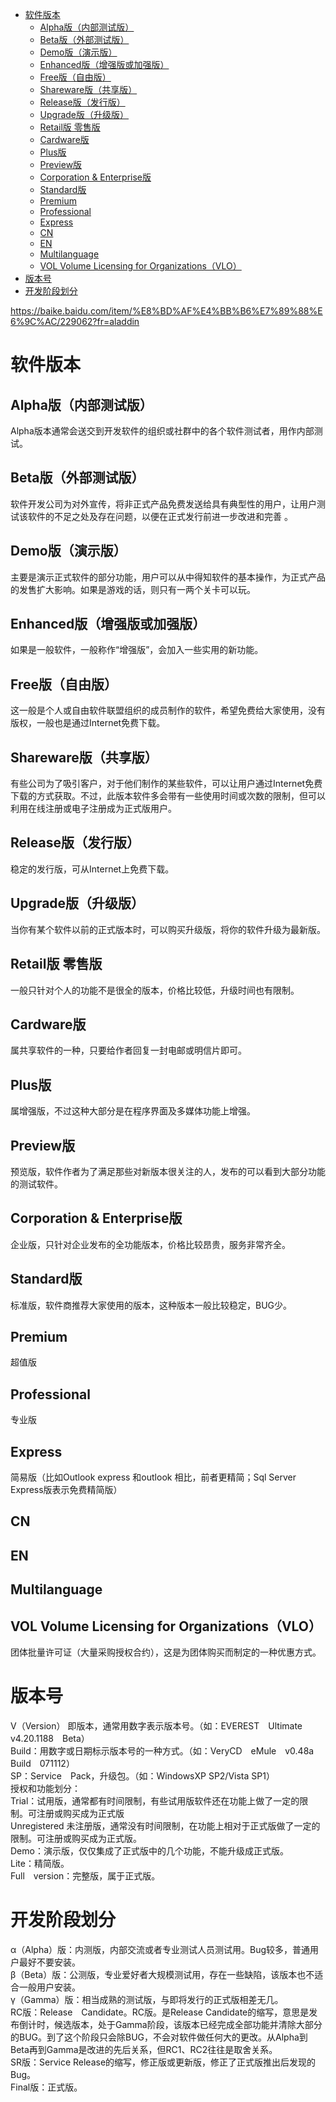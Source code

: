 <!-- TOC -->

- [软件版本](#软件版本)
    - [Alpha版（内部测试版）](#alpha版内部测试版)
    - [Beta版（外部测试版）](#beta版外部测试版)
    - [Demo版（演示版）](#demo版演示版)
    - [Enhanced版（增强版或加强版）](#enhanced版增强版或加强版)
    - [Free版（自由版）](#free版自由版)
    - [Shareware版（共享版）](#shareware版共享版)
    - [Release版（发行版）](#release版发行版)
    - [Upgrade版（升级版）](#upgrade版升级版)
    - [Retail版 零售版](#retail版-零售版)
    - [Cardware版](#cardware版)
    - [Plus版](#plus版)
    - [Preview版](#preview版)
    - [Corporation & Enterprise版](#corporation--enterprise版)
    - [Standard版](#standard版)
    - [Premium](#premium)
    - [Professional](#professional)
    - [Express](#express)
    - [CN](#cn)
    - [EN](#en)
    - [Multilanguage](#multilanguage)
    - [VOL Volume Licensing for Organizations（VLO）](#vol-volume-licensing-for-organizationsvlo)
- [版本号](#版本号)
- [开发阶段划分](#开发阶段划分)

<!-- /TOC -->

https://baike.baidu.com/item/%E8%BD%AF%E4%BB%B6%E7%89%88%E6%9C%AC/229062?fr=aladdin

# 软件版本

## Alpha版（内部测试版）

Alpha版本通常会送交到开发软件的组织或社群中的各个软件测试者，用作内部测试。

## Beta版（外部测试版）

软件开发公司为对外宣传，将非正式产品免费发送给具有典型性的用户，让用户测试该软件的不足之处及存在问题，以便在正式发行前进一步改进和完善 。

## Demo版（演示版）

主要是演示正式软件的部分功能，用户可以从中得知软件的基本操作，为正式产品的发售扩大影响。如果是游戏的话，则只有一两个关卡可以玩。

## Enhanced版（增强版或加强版）

如果是一般软件，一般称作“增强版”，会加入一些实用的新功能。

## Free版（自由版）

这一般是个人或自由软件联盟组织的成员制作的软件，希望免费给大家使用，没有版权，一般也是通过Internet免费下载。

## Shareware版（共享版）

有些公司为了吸引客户，对于他们制作的某些软件，可以让用户通过Internet免费下载的方式获取。不过，此版本软件多会带有一些使用时间或次数的限制，但可以利用在线注册或电子注册成为正式版用户。

## Release版（发行版）

稳定的发行版，可从Internet上免费下载。

## Upgrade版（升级版）

当你有某个软件以前的正式版本时，可以购买升级版，将你的软件升级为最新版。

## Retail版 零售版

一般只针对个人的功能不是很全的版本，价格比较低，升级时间也有限制。

## Cardware版

属共享软件的一种，只要给作者回复一封电邮或明信片即可。

## Plus版

属增强版，不过这种大部分是在程序界面及多媒体功能上增强。

## Preview版

预览版，软件作者为了满足那些对新版本很关注的人，发布的可以看到大部分功能的测试软件。

## Corporation & Enterprise版

企业版，只针对企业发布的全功能版本，价格比较昂贵，服务非常齐全。

## Standard版

标准版，软件商推荐大家使用的版本，这种版本一般比较稳定，BUG少。

## Premium

超值版

## Professional

专业版

## Express 

简易版（比如Outlook express 和outlook 相比，前者更精简；Sql Server Express版表示免费精简版）

## CN

## EN

## Multilanguage

## VOL Volume Licensing for Organizations（VLO）

团体批量许可证（大量采购授权合约），这是为团体购买而制定的一种优惠方式。


# 版本号

V（Version）
即版本，通常用数字表示版本号。（如：EVEREST　Ultimate　v4.20.1188　Beta）  
Build：用数字或日期标示版本号的一种方式。（如：VeryCD　eMule　v0.48a　Build　071112）  
SP：Service　Pack，升级包。（如：WindowsXP SP2/Vista SP1）  
授权和功能划分：  
Trial：试用版，通常都有时间限制，有些试用版软件还在功能上做了一定的限制。可注册或购买成为正式版    
Unregistered
未注册版，通常没有时间限制，在功能上相对于正式版做了一定的限制。可注册或购买成为正式版。  
Demo：演示版，仅仅集成了正式版中的几个功能，不能升级成正式版。    
Lite：精简版。  
Full　version：完整版，属于正式版。 

# 开发阶段划分

α（Alpha）版：内测版，内部交流或者专业测试人员测试用。Bug较多，普通用户最好不要安装。  
β（Beta）版：公测版，专业爱好者大规模测试用，存在一些缺陷，该版本也不适合一般用户安装。  
γ（Gamma）版：相当成熟的测试版，与即将发行的正式版相差无几。  
RC版：Release　Candidate。RC版。是Release Candidate的缩写，意思是发布倒计时，候选版本，处于Gamma阶段，该版本已经完成全部功能并清除大部分的BUG。到了这个阶段只会除BUG，不会对软件做任何大的更改。从Alpha到Beta再到Gamma是改进的先后关系，但RC1、RC2往往是取舍关系。  
SR版：Service Release的缩写，修正版或更新版，修正了正式版推出后发现的Bug。  
Final版：正式版。  
